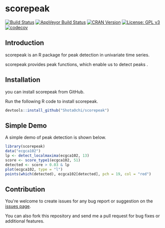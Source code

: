 # scorepeak

[![Build Status](https://travis-ci.org/ShotaOchi/scorepeak.svg?branch=master)](https://travis-ci.org/ShotaOchi/scorepeak)
[![AppVeyor Build Status](https://ci.appveyor.com/api/projects/status/github/ShotaOchi/scorepeak?branch=master&svg=true)](https://ci.appveyor.com/project/ShotaOchi/scorepeak)
[![CRAN Version](https://www.r-pkg.org/badges/version/scorepeak)](https://cran.r-project.org/package=scorepeak)
[![License: GPL v3](https://img.shields.io/badge/License-GPL%20v3-blue.svg)](https://www.gnu.org/licenses/gpl-3.0)
[![codecov](https://codecov.io/gh/ShotaOchi/scorepeak/branch/master/graph/badge.svg)](https://codecov.io/gh/ShotaOchi/scorepeak)

## Introduction
scorepeak is an R package for peak detection in univariate time series.

scorepeak provides peak functions, which enable us to detect peaks .

## Installation
you can install scorepeak from GitHub.

Run the following R code to install scorepeak.
```r
devtools::install_github("ShotaOchi/scorepeak")
```

## Simple Demo

A simple demo of peak detection is shown below.

```r
library(scorepeak)
data("ecgca102")
lp <- detect_localmaxima(ecgca102, 13)
score <- score_type1(ecgca102, 51)
detected <- score > 0.03 & lp
plot(ecgca102, type = "l")
points(which(detected), ecgca102[detected], pch = 19, col = "red")
```

## Contribution
You're welcome to create issues for any bug report or suggestion on the [issues page](https://github.com/ShotaOchi/scorepeak/issues).

You can also fork this repository and send me a pull request for bug fixes or additional features.